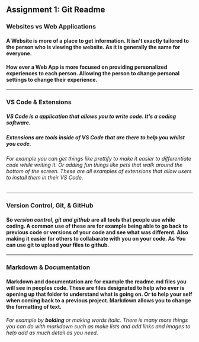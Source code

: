 ## Assignment 1: Git Readme

### Websites vs Web Applications

#### A **Website** is more of a place to get information. It isn't exactly tailored to the person who is viewing the website. As it is generally the same for everyone.

#### How ever a **Web** **App** is more focused on providing personalized experiences to each person. Allowing the person to change personal settings to change their experience.
---
### VS Code & Extensions

##### **VS Code** is a application that allows you to write code. It's a coding software.

##### **Extensions** are tools inside of VS Code that are there to help you whilst you code. 

###### For example you can get things like prettify to make it easier to differentiate code while writing it. Or adding fun things like pets that walk around the bottom of the screen. These are all examples of extensions that allow users to install them in their VS Code.
---
### Version Control, Git, & GitHub

#### So *version control, git and github* are all tools that people use while coding. A common use of these are for example being able to go back to previous code or versions of your code and see what was different. Also making it easier for others to collabarate with you on your code. As You can use git to upload your files to github.
---
### Markdown & Documentation

#### Markdown and documentation are for example the readme.md files you will see in peoples code. These are files designated to help who ever is opening up that folder to understand what is going on. Or to help your self when coming back to a previous project. Markdown allows you to change the formatting of text.
 
 ###### For example by **bolding**  or making words _italic_. There is many more things you can do with markdown such as make lists and add links and images to help add as much detail as you need.
